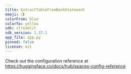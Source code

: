 ```yaml
---
title: ExtractTableFromBankStatement
emoji: 🌖
colorFrom: blue
colorTo: yellow
sdk: streamlit
sdk_version: 1.37.1
app_file: app.py
pinned: false
license: mit
---
```


Check out the configuration reference at https://huggingface.co/docs/hub/spaces-config-reference
